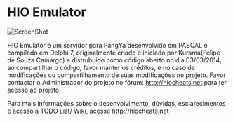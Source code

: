 HIO Emulator
======

![ScreenShot](http://i.imgur.com/lZ3wVOj.jpg)

HIO Emulator é um servidor para PangYa desenvolvido em PASCAL e compilado em Delphi 7, originalmente criado e iniciado por Kurama(Felipe de Souza Camargo) e distrubuido como código aberto no dia 03/03/2014, ao compartilhar o código, favor manter os créditos, e no caso de modificações ou compartilhamento de suas modificações no projeto. Favor contactar o Administrador do projeto no fórum: http://hiocheats.net para ter acesso ao projeto.

Para mais informações sobre o desenvolvimento, dúvidas, esclarecimentos e acesso a TODO List/ Wiki, acesse http://hiocheats.net
